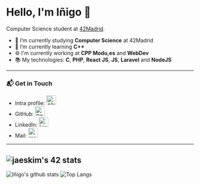 # Hello, I'm Iñigo 👋

Computer Science student at [42Madrid](https://www.42.fr/42-network/).

- 🔭 I’m currently studying **Computer Science** at 42Madrid
- 🌱 I’m currently learning **C++**
- ⚙️ I'm currently working at **CPP Modu,es** and **WebDev**
- 📚 My technologies: **C**, **PHP**, **React JS**, **JS**, **Laravel** and **NodeJS**
 
---
### 📬 Get in Touch

- Intra profile: [<img alt="42intra" width="26px" src="https://simpleicons.org/icons/42.svg" />](https://profile.intra.42.fr/users/iromero-)
- GitHub: [<img alt="GitHub" width="26px" src="https://simpleicons.org/icons/github.svg" />](https://github.com/InigoRomero)
- LinkedIn: [<img alt="LinkedIn" width="26px" src="https://simpleicons.org/icons/linkedin.svg" style />](https://www.linkedin.com/in/iromero-/)
- Mail: <a href="mailto:igoromero@gmail.com"><img alt="mail" width="26px" src="https://simpleicons.org/icons/gmail.svg" /></a>
---
![jaeskim's 42 stats](https://badge42.herokuapp.com/api/stats/iromero-)
---
![Iñigo's github stats](https://github-readme-stats.vercel.app/api?username=InigoRomero&show_icons=true&count_private=true)
![Top Langs](https://github-readme-stats.vercel.app/api/top-langs/?username=InigoRomero&layout=compact)
